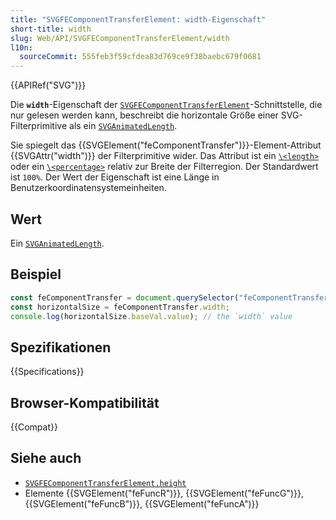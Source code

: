 ```yaml
---
title: "SVGFEComponentTransferElement: width-Eigenschaft"
short-title: width
slug: Web/API/SVGFEComponentTransferElement/width
l10n:
  sourceCommit: 555feb3f59cfdea83d769ce9f38baebc679f0681
---
```


{{APIRef("SVG")}}

Die **`width`**-Eigenschaft der [`SVGFEComponentTransferElement`](/de/docs/Web/API/SVGFEComponentTransferElement)-Schnittstelle, die nur gelesen werden kann, beschreibt die horizontale Größe einer SVG-Filterprimitive als ein [`SVGAnimatedLength`](/de/docs/Web/API/SVGAnimatedLength).

Sie spiegelt das {{SVGElement("feComponentTransfer")}}-Element-Attribut {{SVGAttr("width")}} der Filterprimitive wider. Das Attribut ist ein [`\<length>`](/de/docs/Web/SVG/Content_type#length) oder ein [`\<percentage>`](/de/docs/Web/SVG/Content_type#percentage) relativ zur Breite der Filterregion. Der Standardwert ist `100%`. Der Wert der Eigenschaft ist eine Länge in Benutzerkoordinatensystemeinheiten.

## Wert

Ein [`SVGAnimatedLength`](/de/docs/Web/API/SVGAnimatedLength).

## Beispiel

```js
const feComponentTransfer = document.querySelector("feComponentTransfer");
const horizontalSize = feComponentTransfer.width;
console.log(horizontalSize.baseVal.value); // the `width` value
```

## Spezifikationen

{{Specifications}}

## Browser-Kompatibilität

{{Compat}}

## Siehe auch

- [`SVGFEComponentTransferElement.height`](/de/docs/Web/API/SVGFEComponentTransferElement/height)
- Elemente {{SVGElement("feFuncR")}}, {{SVGElement("feFuncG")}}, {{SVGElement("feFuncB")}}, {{SVGElement("feFuncA")}}
